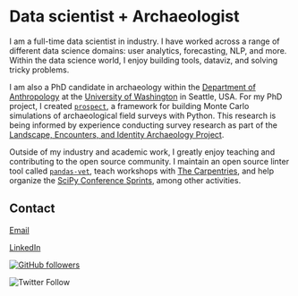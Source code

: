 # Data scientist + Archaeologist

I am a full-time data scientist in industry. I have worked across a range of different data science domains: user analytics, forecasting, NLP, and more. Within the data science world, I enjoy building tools, dataviz, and solving tricky problems.

I am also a PhD candidate in archaeology within the [Department of Anthropology](https://anthropology.washington.edu/) at the [University of Washington](https://uw.edu/) in Seattle, USA. For my PhD project, I created [`prospect`](/research/prospect/), a framework for building Monte Carlo simulations of archaeological field surveys with Python. This research is being informed by experience conducting survey research as part of the [Landscape, Encounters, and Identity Archaeology Project](https://leiap.weebly.com/).

Outside of my industry and academic work, I greatly enjoy teaching and contributing to the open source community. I maintain an open source linter tool called [`pandas-vet`](https://github.com/deppen8/pandas-vet), teach workshops with [The Carpentries](https://carpentries.org/), and help organize the [SciPy Conference Sprints](https://www.scipy2021.scipy.org/sprints), among other activities.

## Contact

[Email](mailto:deppen.8@gmail.com)

[LinkedIn](https://www.linkedin.com/in/jacob-deppen)

[![GitHub followers](https://img.shields.io/github/followers/deppen8?style=social)](https://github.com/deppen8)

![Twitter Follow](https://img.shields.io/twitter/follow/jacob_deppen?style=social)
